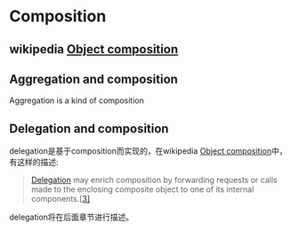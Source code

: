 # Composition



## wikipedia [Object composition](https://en.wikipedia.org/wiki/Object_composition)



## Aggregation and composition

Aggregation is a kind of composition

## Delegation and composition

delegation是基于composition而实现的，在wikipedia [Object composition](https://en.wikipedia.org/wiki/Object_composition)中，有这样的描述:

> [Delegation](https://en.wikipedia.org/wiki/Delegation_(object-oriented_programming)) may enrich composition by forwarding requests or calls made to the enclosing composite object to one of its internal components.[[3\]](https://en.wikipedia.org/wiki/Object_composition#cite_note-3)

delegation将在后面章节进行描述。